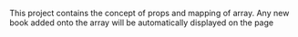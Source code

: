 This project contains the concept of props and mapping of array.
Any new book added onto the array will be automatically displayed on the page
